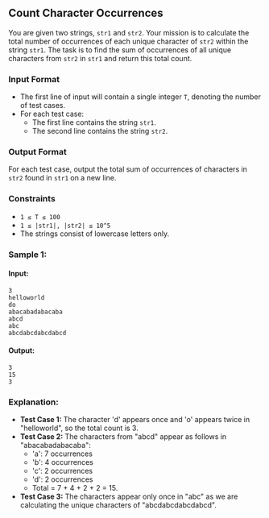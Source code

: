 ## Count Character Occurrences

You are given two strings, `str1` and `str2`. Your mission is to calculate the total number of occurrences of each unique character of `str2` within the string `str1`. The task is to find the sum of occurrences of all unique characters from `str2` in `str1` and return this total count.

### Input Format
- The first line of input will contain a single integer `T`, denoting the number of test cases.
- For each test case:
  - The first line contains the string `str1`.
  - The second line contains the string `str2`.

### Output Format
For each test case, output the total sum of occurrences of characters in `str2` found in `str1` on a new line.

### Constraints
- `1 ≤ T ≤ 100`
- `1 ≤ |str1|, |str2| ≤ 10^5`
- The strings consist of lowercase letters only.

### Sample 1:
#### Input:
```
3
helloworld
do
abacabadabacaba
abcd
abc
abcdabcdabcdabcd
```

#### Output:
```
3
15
3
```

### Explanation:
- **Test Case 1:** The character 'd' appears once and 'o' appears twice in "helloworld", so the total count is 3.
- **Test Case 2:** The characters from "abcd" appear as follows in "abacabadabacaba":
  - 'a': 7 occurrences
  - 'b': 4 occurrences
  - 'c': 2 occurrences
  - 'd': 2 occurrences
  - Total = 7 + 4 + 2 + 2 = 15.
- **Test Case 3:** The characters appear only once in "abc" as we are calculating the unique characters of "abcdabcdabcdabcd".
